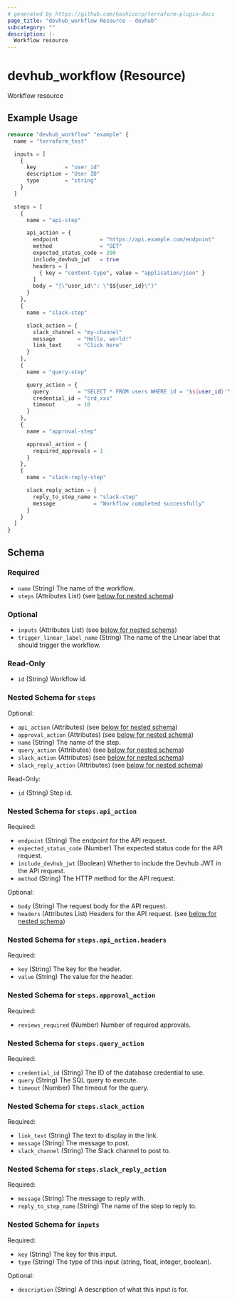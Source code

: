 ```yaml
---
# generated by https://github.com/hashicorp/terraform-plugin-docs
page_title: "devhub_workflow Resource - devhub"
subcategory: ""
description: |-
  Workflow resource
---
```


# devhub_workflow (Resource)

Workflow resource

## Example Usage

```terraform
resource "devhub_workflow" "example" {
  name = "terraform_test"

  inputs = [
    {
      key         = "user_id"
      description = "User ID"
      type        = "string"
    }
  ]

  steps = [
    {
      name = "api-step"

      api_action = {
        endpoint             = "https://api.example.com/endpoint"
        method               = "GET"
        expected_status_code = 200
        include_devhub_jwt   = true
        headers = [
          { key = "content-type", value = "application/json" }
        ]
        body = "{\"user_id\": \"$${user_id}\"}"
      }
    },
    {
      name = "slack-step"

      slack_action = {
        slack_channel = "my-channel"
        message       = "Hello, world!"
        link_text     = "Click here"
      }
    },
    {
      name = "query-step"

      query_action = {
        query         = "SELECT * FROM users WHERE id = '$${user_id}'"
        credential_id = "crd_xxx"
        timeout       = 10
      }
    },
    {
      name = "approval-step"

      approval_action = {
        required_approvals = 1
      }
    },
    {
      name = "slack-reply-step"

      slack_reply_action = {
        reply_to_step_name = "slack-step"
        message            = "Workflow completed successfully"
      }
    }
  ]
}
```

<!-- schema generated by tfplugindocs -->
## Schema

### Required

- `name` (String) The name of the workflow.
- `steps` (Attributes List) (see [below for nested schema](#nestedatt--steps))

### Optional

- `inputs` (Attributes List) (see [below for nested schema](#nestedatt--inputs))
- `trigger_linear_label_name` (String) The name of the Linear label that should trigger the workflow.

### Read-Only

- `id` (String) Workflow id.

<a id="nestedatt--steps"></a>
### Nested Schema for `steps`

Optional:

- `api_action` (Attributes) (see [below for nested schema](#nestedatt--steps--api_action))
- `approval_action` (Attributes) (see [below for nested schema](#nestedatt--steps--approval_action))
- `name` (String) The name of the step.
- `query_action` (Attributes) (see [below for nested schema](#nestedatt--steps--query_action))
- `slack_action` (Attributes) (see [below for nested schema](#nestedatt--steps--slack_action))
- `slack_reply_action` (Attributes) (see [below for nested schema](#nestedatt--steps--slack_reply_action))

Read-Only:

- `id` (String) Step id.

<a id="nestedatt--steps--api_action"></a>
### Nested Schema for `steps.api_action`

Required:

- `endpoint` (String) The endpoint for the API request.
- `expected_status_code` (Number) The expected status code for the API request.
- `include_devhub_jwt` (Boolean) Whether to include the Devhub JWT in the API request.
- `method` (String) The HTTP method for the API request.

Optional:

- `body` (String) The request body for the API request.
- `headers` (Attributes List) Headers for the API request. (see [below for nested schema](#nestedatt--steps--api_action--headers))

<a id="nestedatt--steps--api_action--headers"></a>
### Nested Schema for `steps.api_action.headers`

Required:

- `key` (String) The key for the header.
- `value` (String) The value for the header.



<a id="nestedatt--steps--approval_action"></a>
### Nested Schema for `steps.approval_action`

Required:

- `reviews_required` (Number) Number of required approvals.


<a id="nestedatt--steps--query_action"></a>
### Nested Schema for `steps.query_action`

Required:

- `credential_id` (String) The ID of the database credential to use.
- `query` (String) The SQL query to execute.
- `timeout` (Number) The timeout for the query.


<a id="nestedatt--steps--slack_action"></a>
### Nested Schema for `steps.slack_action`

Required:

- `link_text` (String) The text to display in the link.
- `message` (String) The message to post.
- `slack_channel` (String) The Slack channel to post to.


<a id="nestedatt--steps--slack_reply_action"></a>
### Nested Schema for `steps.slack_reply_action`

Required:

- `message` (String) The message to reply with.
- `reply_to_step_name` (String) The name of the step to reply to.



<a id="nestedatt--inputs"></a>
### Nested Schema for `inputs`

Required:

- `key` (String) The key for this input.
- `type` (String) The type of this input (string, float, integer, boolean).

Optional:

- `description` (String) A description of what this input is for.
